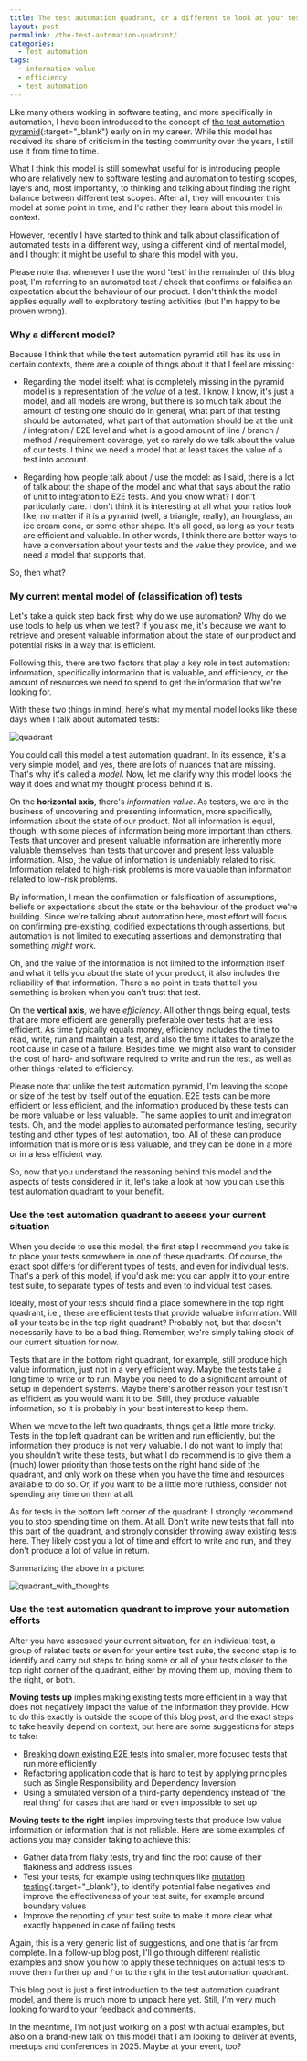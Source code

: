 ```yaml
---
title: The test automation quadrant, or a different to look at your tests
layout: post
permalink: /the-test-automation-quadrant/
categories:
  - Test automation
tags:
  - information value
  - efficiency
  - test automation
---
```

Like many others working in software testing, and more specifically in automation, I have been introduced to the concept of [the test automation pyramid](https://martinfowler.com/articles/practical-test-pyramid.html#TheTestPyramid){:target="_blank"} early on in my career. While this model has received its share of criticism in the testing community over the years, I still use it from time to time.

What I think this model is still somewhat useful for is introducing people who are relatively new to software testing and automation to testing scopes, layers and, most importantly, to thinking and talking about finding the right balance between different test scopes. After all, they will encounter this model at some point in time, and I'd rather they learn about this model in context.

However, recently I have started to think and talk about classification of automated tests in a different way, using a different kind of mental model, and I thought it might be useful to share this model with you.

Please note that whenever I use the word 'test' in the remainder of this blog post, I'm referring to an automated test / check that confirms or falsifies an expectation about the behaviour of our product. I don't think the model applies equally well to exploratory testing activities (but I'm happy to be proven wrong).

### Why a different model?
Because I think that while the test automation pyramid still has its use in certain contexts, there are a couple of things about it that I feel are missing:

* Regarding the model itself: what is completely missing in the pyramid model is a representation of the _value_ of a test. I know, I know, it's just a model, and all models are wrong, but there is so much talk about the amount of testing one should do in general, what part of that testing should be automated, what part of that automation should be at the unit / integration / E2E level and what is a good amount of line / branch / method / requirement coverage, yet so rarely do we talk about the value of our tests. I think we need a model that at least takes the value of a test into account.

* Regarding how people talk about / use the model: as I said, there is a lot of talk about the shape of the model and what that says about the ratio of unit to integration to E2E tests. And you know what? I don't particularly care. I don't think it is interesting at all what your ratios look like, no matter if it is a pyramid (well, a triangle, really), an hourglass, an ice cream cone, or some other shape. It's all good, as long as your tests are efficient and valuable. In other words, I think there are better ways to have a conversation about your tests and the value they provide, and we need a model that supports that.

So, then what?

### My current mental model of (classification of) tests
Let's take a quick step back first: why do we use automation? Why do we use tools to help us when we test? If you ask me, it's because we want to retrieve and present valuable information about the state of our product and potential risks in a way that is efficient.

Following this, there are two factors that play a key role in test automation: information, specifically information that is valuable, and efficiency, or the amount of resources we need to spend to get the information that we're looking for.

With these two things in mind, here's what my mental model looks like these days when I talk about automated tests:

![quadrant](/images/blog/test_automation_quadrant.png "The initial test automation quadrant")

You could call this model a test automation quadrant. In its essence, it's a very simple model, and yes, there are lots of nuances that are missing. That's why it's called a _model_. Now, let me clarify why this model looks the way it does and what my thought process behind it is.

On the **horizontal axis**, there's _information value_. As testers, we are in the business of uncovering and presenting information, more specifically, information about the state of our product. Not all information is equal, though, with some pieces of information being more important than others. Tests that uncover and present valuable information are inherently more valuable themselves than tests that uncover and present less valuable information. Also, the value of information is undeniably related to risk. Information related to high-risk problems is more valuable than information related to low-risk problems.

By information, I mean the confirmation or falsification of assumptions, beliefs or expectations about the state or the behaviour of the product we're building. Since we're talking about automation here, most effort will focus on confirming pre-existing, codified expectations through assertions, but automation is not limited to executing assertions and demonstrating that something _might_ work.

Oh, and the value of the information is not limited to the information itself and what it tells you about the state of your product, it also includes the reliability of that information. There's no point in tests that tell you something is broken when you can't trust that test.

On the **vertical axis**, we have _efficiency_. All other things being equal, tests that are more efficient are generally preferable over tests that are less efficient. As time typically equals money, efficiency includes the time to read, write, run and maintain a test, and also the time it takes to analyze the root cause in case of a failure. Besides time, we might also want to consider the cost of hard- and software required to write and run the test, as well as other things related to efficiency.

Please note that unlike the test automation pyramid, I'm leaving the scope or size of the test by itself out of the equation. E2E tests can be more efficient or less efficient, and the information produced by these tests can be more valuable or less valuable. The same applies to unit and integration tests. Oh, and the model applies to automated performance testing, security testing and other types of test automation, too. All of these can produce information that is more or is less valuable, and they can be done in a more or in a less efficient way.

So, now that you understand the reasoning behind this model and the aspects of tests considered in it, let's take a look at how you can use this test automation quadrant to your benefit.

### Use the test automation quadrant to assess your current situation
When you decide to use this model, the first step I recommend you take is to place your tests somewhere in one of these quadrants. Of course, the exact spot differs for different types of tests, and even for individual tests. That's a perk of this model, if you'd ask me: you can apply it to your entire test suite, to separate types of tests and even to individual test cases.

Ideally, most of your tests should find a place somewhere in the top right quadrant, i.e., these are efficient tests that provide valuable information. Will all your tests be in the top right quadrant? Probably not, but that doesn't necessarily have to be a bad thing. Remember, we're simply taking stock of our current situation for now.

Tests that are in the bottom right quadrant, for example, still produce high value information, just not in a very efficient way. Maybe the tests take a long time to write or to run. Maybe you need to do a significant amount of setup in dependent systems. Maybe there's another reason your test isn't as efficient as you would want it to be. Still, they produce valuable information, so it is probably in your best interest to keep them.

When we move to the left two quadrants, things get a little more tricky. Tests in the top left quadrant can be written and run efficiently, but the information they produce is not very valuable. I do not want to imply that you shouldn't write these tests, but what I do recommend is to give them a (much) lower priority than those tests on the right hand side of the quadrant, and only work on these when you have the time and resources available to do so. Or, if you want to be a little more ruthless, consider not spending any time on them at all.

As for tests in the bottom left corner of the quadrant: I strongly recommend you to stop spending time on them. At all. Don't write new tests that fall into this part of the quadrant, and strongly consider throwing away existing tests here. They likely cost you a lot of time and effort to write and run, and they don't produce a lot of value in return.

Summarizing the above in a picture:

![quadrant_with_thoughts](/images/blog/test_automation_quadrant_with_thoughts.png "The test automation quadrant with thoughts added to each corner")

### Use the test automation quadrant to improve your automation efforts
After you have assessed your current situation, for an individual test, a group of related tests or even for your entire test suite, the second step is to identify and carry out steps to bring some or all of your tests closer to the top right corner of the quadrant, either by moving them up, moving them to the right, or both.

**Moving tests up** implies making existing tests more efficient in a way that does not negatively impact the value of the information they provide. How to do this exactly is outside the scope of this blog post, and the exact steps to take heavily depend on context, but here are some suggestions for steps to take:

* [Breaking down existing E2E tests](/breaking-down-your-e2e-tests-an-example/) into smaller, more focused tests that run more efficiently
* Refactoring application code that is hard to test by applying principles such as Single Responsibility and Dependency Inversion
* Using a simulated version of a third-party dependency instead of 'the real thing' for cases that are hard or even impossible to set up

**Moving tests to the right** implies improving tests that produce low value information or information that is not reliable. Here are some examples of actions you may consider taking to achieve this:

* Gather data from flaky tests, try and find the root cause of their flakiness and address issues
* Test your tests, for example using techniques like [mutation testing](https://www.youtube.com/watch?v=W_ffh0tdG6g){:target="_blank"}, to identify potential false negatives and improve the effectiveness of your test suite, for example around boundary values
* Improve the reporting of your test suite to make it more clear what exactly happened in case of failing tests

Again, this is a very generic list of suggestions, and one that is far from complete. In a follow-up blog post, I'll go through different realistic examples and show you how to apply these techniques on actual tests to move them further up and / or to the right in the test automation quadrant.

This blog post is just a first introduction to the test automation quadrant model, and there is much more to unpack here yet. Still, I'm very much looking forward to your feedback and comments.

In the meantime, I'm not just working on a post with actual examples, but also on a brand-new talk on this model that I am looking to deliver at events, meetups and conferences in 2025. Maybe at your event, too?